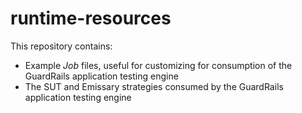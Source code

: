 # runtime-resources

This repository contains:

* Example _Job_ files, useful for customizing for consumption of the GuardRails application testing engine
* The SUT and Emissary strategies consumed by the GuardRails application testing engine


